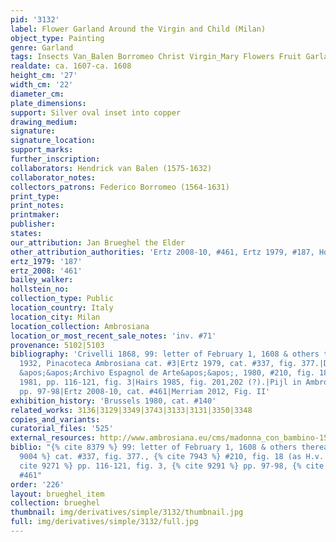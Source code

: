 ```yaml
---
pid: '3132'
label: Flower Garland Around the Virgin and Child (Milan)
object_type: Painting
genre: Garland
tags: Insects Van_Balen Borromeo Christ Virgin_Mary Flowers Fruit Garland
realdate: ca. 1607-ca. 1608
height_cm: '27'
width_cm: '22'
diameter_cm: 
plate_dimensions: 
support: Silver oval inset into copper
drawing_medium: 
signature: 
signature_location: 
support_marks: 
further_inscription: 
collaborators: Hendrick van Balen (1575-1632)
collaborator_notes: 
collectors_patrons: Federico Borromeo (1564-1631)
print_type: 
print_notes: 
printmaker: 
publisher: 
states: 
our_attribution: Jan Brueghel the Elder
other_attribution_authorities: 'Ertz 2008-10, #461, Ertz 1979, #187, Honig database'
ertz_1979: '187'
ertz_2008: '461'
bailey_walker: 
hollstein_no: 
collection_type: Public
location_country: Italy
location_city: Milan
location_collection: Ambrosiana
location_or_most_recent_sale_notes: 'inv. #71'
provenance: 5102|5103
bibliography: 'Crivelli 1868, 99: letter of February 1, 1608 & others thereafter|Milan
  1932, Pinacoteca Ambrosiana cat. #3|Ertz 1979, cat. #337, fig. 377.|Diaz Padron,
  &apos;&apos;Archivo Espagnol de Arte&apos;&apos;, 1980, #210, fig. 18 (as H.v. Balen)|Freedberg
  1981, pp. 116-121, fig. 3|Hairs 1985, fig. 201,202 (?).|Pijl in Ambrosiana 2006,
  pp. 97-98|Ertz 2008-10, cat. #461|Merriam 2012, Fig. II'
exhibition_history: 'Brussels 1980, cat. #140'
related_works: 3136|3129|3349|3743|3133|3131|3350|3348
copies_and_variants: 
curatorial_files: '525'
external_resources: http://www.ambrosiana.eu/cms/madonna_con_bambino-1584.html
biblio: "{% cite 8379 %} 99: letter of February 1, 1608 & others thereafter, {% cite
  9004 %} cat. #337, fig. 377., {% cite 7943 %} #210, fig. 18 (as H.v. Balen), {%
  cite 9271 %} pp. 116-121, fig. 3, {% cite 9291 %} pp. 97-98, {% cite 8900 %} cat.
  #461"
order: '226'
layout: brueghel_item
collection: brueghel
thumbnail: img/derivatives/simple/3132/thumbnail.jpg
full: img/derivatives/simple/3132/full.jpg
---
```

